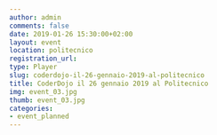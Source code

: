 ```yaml
---
author: admin
comments: false
date: 2019-01-26 15:30:00+02:00
layout: event
location: politecnico
registration_url: 
type: Player
slug: coderdojo-il-26-gennaio-2019-al-politecnico
title: CoderDojo il 26 gennaio 2019 al Politecnico
img: event_03.jpg
thumb: event_03.jpg
categories:
- event_planned
---
```

